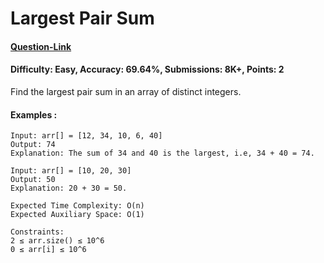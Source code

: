 # Largest Pair Sum
#### [Question-Link](https://www.geeksforgeeks.org/problems/pair-sum--120604/1)
#### Difficulty: Easy, Accuracy: 69.64%, Submissions: 8K+, Points: 2

Find the largest pair sum in an array of distinct integers.

#### Examples :
```
Input: arr[] = [12, 34, 10, 6, 40]
Output: 74
Explanation: The sum of 34 and 40 is the largest, i.e, 34 + 40 = 74.
```
```
Input: arr[] = [10, 20, 30]
Output: 50
Explanation: 20 + 30 = 50.
```
```
Expected Time Complexity: O(n)
Expected Auxiliary Space: O(1)

Constraints:
2 ≤ arr.size() ≤ 10^6
0 ≤ arr[i] ≤ 10^6
```
